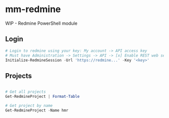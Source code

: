 # mm-redmine

WIP - Redmine PowerShell module

## Login

```ps1
# Login to redmine using your key: My account -> API access key
# Must have Administration -> Settings -> API -> [x] Enable REST web service
Initialize-RedmineSession -Url 'https://redmine...' -Key '<key>'
```

## Projects

```ps1

# Get all projects
Get-RedmineProject | Format-Table

# Get project by name
Get-RedmineProject -Name hmr
```

